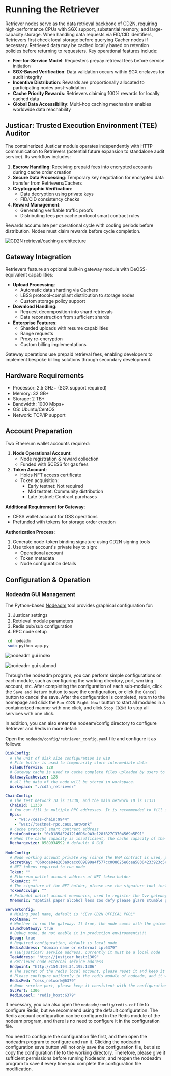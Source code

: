 # Running the Retriever

Retriever nodes serve as the data retrieval backbone of CD2N, requiring high-performance CPUs with SGX support, substantial memory, and large-capacity storage. When handling data requests via FID/CID identifiers, Retrievers first check local storage before querying Cacher nodes if necessary. Retrieved data may be cached locally based on retention policies before returning to requesters. Key operational features include:
- **Fee-for-Service Model**: Requesters prepay retrieval fees before service initiation
- **SGX-Based Verification**: Data validation occurs within SGX enclaves for audit integrity
- **Incentive Distribution**: Rewards are proportionally allocated to participating nodes post-validation
- **Cache Priority Rewards**: Retrievers claiming 100% rewards for locally cached data
- **Global Data Accessibility**: Multi-hop caching mechanism enables worldwide data reachability

## Justicar: Trusted Execution Environment (TEE) Auditor
The containerized Justicar module operates independently with HTTP communication to Retrievers (potential future expansion to standalone audit service). Its workflow includes:
1. **Escrow Handling**: Receiving prepaid fees into encrypted accounts during cache order creation
2. **Secure Data Processing**: Temporary key negotiation for encrypted data transfer from Retrievers/Cachers
3. **Cryptographic Verification**: 
   - Data decryption using private keys
   - FID/CID consistency checks
4. **Reward Management**: 
   - Generating verifiable traffic proofs
   - Distributing fees per cache protocol smart contract rules

Rewards accumulate per operational cycle with cooling periods before distribution. Nodes must claim rewards before cycle completion.

![CD2N retrieval/caching architecture](../../assets/consensus-miner/running/CD2N-retriever1.png)

## Gateway Integration
Retrievers feature an optional built-in gateway module with DeOSS-equivalent capabilities:
- **Upload Processing**:
  - Automatic data sharding via Cachers
  - LBSS protocol-compliant distribution to storage nodes
  - Custom storage policy support
- **Download Handling**:
  - Request decomposition into shard retrievals
  - Data reconstruction from sufficient shards
- **Enterprise Features**:
  - Sharded uploads with resume capabilities
  - Range requests
  - Proxy re-encryption
  - Custom billing implementations

Gateway operations use prepaid retrieval fees, enabling developers to implement bespoke billing solutions through secondary development.

## Hardware Requirements
- Processor: 2.5 GHz+ (SGX support required)
- Memory: 32 GB+
- Storage: 2 TB+
- Bandwidth: 1000 Mbps+
- OS: Ubuntu/CentOS
- Network: TCP/IP support

## Account Preparation
Two Ethereum wallet accounts required:
1. **Node Operational Account**:
   - Node registration & reward collection
   - Funded with $CESS for gas fees
2. **Token Account**:
   - Holds NFT access certificate
   - Token acquisition: 
     - Early testnet: Not required
     - Mid testnet: Community distribution
     - Late testnet: Contract purchases

**Additional Requirement for Gateway**:
- CESS wallet account for OSS operations
- Prefunded with tokens for storage order creation

**Authorization Process**:
1. Generate node-token binding signature using CD2N signing tools
2. Use token account's private key to sign:
   - Operational account
   - Token metadata
   - Node configuration details

## Configuration & Operation

### Nodeadm GUI Management
The Python-based [Nodeadm](https://github.com/CD2N/nodeadm.git) tool provides graphical configuration for:
1. Justicar settings
2. Retrieval module parameters
3. Redis pub/sub configuration
4. RPC node setup

``` sh
 cd nodeadm
 sudo python app.py
```
![nodeadm gui index](../../assets/consensus-miner/running/cd2n-nodeadm-1.png)

![nodeadm gui submod](../../assets/consensus-miner/running/cd2n-nodeadm-2.png)

Through the nodeadm program, you can perform simple configurations on each module, such as configuring the working directory, port, working account, etc. After completing the configuration of each sub-module, click the `Save and Return` button to save the configuration, or click the `Cancel` button to cancel the save. After the configuration is completed, return to the homepage and click the `Run CD2N Right Now!` button to start all modules in a containerized manner with one click, and click `Stop CD2N!` to stop all services with one click.

In addition, you can also enter the nodeam/config directory to configure Retriever and Redis in more detail:

Open the `nodeadm/config/retriever_config.yaml` file and configure it as follows:

```yaml
DiskConfig:
  # The unit of disk size configuration is GiB
  # File buffer is used to temporarily store intermediate data
  FileBuffervize: 128
  # Gateway cache is used to cache complete files uploaded by users to improve access efficiency
  GatewayCachevize: 128
  # all the data of the node will be stored in workspace.
  Workvpace: "./cd2n_retriever"

ChainConfig:
  # The test network ID is 11330, and the main network ID is 11331
  ChainId: 11330
  # You can fill in multiple RPC addresses. It is recommended to fill in one official and one local address.
  Rpcs:
    - "ws://cess-chain:9944" 
    - "wss://testnet-rpc.cess.network"
  # Cache protocol smart contract address
  ProtoContract: "0xD185AF24121d0D6a9A3e128fB27C3704569b5E91"
  # When the cache capacity is insufficient, the cache capacity of the configuration is automatically recharged
  Rechargevize: 8589934592 # default: 8 GiB
 
NodeConfig:
  # Node working account private key (since the EVM contract is used, please use the Ethereum account)
  SecretKey: "060cde84e263a9cacc609899a4f577cc008625e6cea58304233923c5ca9f267d" 
  # NFT tokens required to run node
  Token: ""
  # Ethereum wallet account address of NFT token holder
  TokenAcc: ""
  # The signature of the NFT holder, please use the signature tool included in the script to generate
  TokenAccvign: ""
  # Polkadot wallet account mnemonics, used to register the Ovv gateway on the CEvv chain
  Mnemonic: "spatial paper alcohol less zoo defy please glare stumble pony your title"

ServerConfig:
  # Mining pool name, default is "CEvv CD2N OFFICAL POOL"
  PoolName: ""
  # Whether to run the gateway. If true, the node comes with the gateway function.
  LaunchGateway: true
  # Debug mode, do not enable it in production environments!!!
  Debug: true
  # Required configuration, default is local node
  RedisAddress: "domain name or external ip:6379"
  # TEE(justicar) service address, currently it must be a local node
  TeeAddress: "http://justicar_host:1309"
  # Retriever node external service address
  Endpoint: "http://154.194.34.195:1306"
  # The secret of the redis local account, please reset it and keep it consistent with the redis.conf (requirepass Cd2n@cess.net, line 903).
  # Please configure uniformly in the redis module of nodeadm, and it will be automatically refreshed to the file.
  RedisPwd: "cess_network@6379"
  # Node service port, please keep it consistent with the configuration in the visual script
  SvcPort: 1306
  RedisLoacl: "redis_host:6379"
```

If necessary, you can also open the `nodeadm/config/redis.cof` file to configure Redis, but we recommend using the default configuration. The Redis account configuration can be configured in the Redis module of the nodeam program, and there is no need to configure it in the configuration file.

You need to configure the configuration file first, and then open the nodeadm program to configure and run it. Clicking the nodeadm configuration save button will not only save the configuration file, but also copy the configuration file to the working directory. Therefore, please give it sufficient permissions before running Nodeadm, and reopen the nodeadm program to save it every time you complete the configuration file modification.
